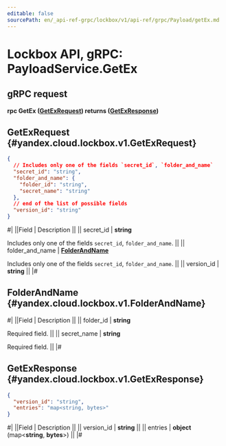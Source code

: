 ```yaml
---
editable: false
sourcePath: en/_api-ref-grpc/lockbox/v1/api-ref/grpc/Payload/getEx.md
---
```


# Lockbox API, gRPC: PayloadService.GetEx

## gRPC request

**rpc GetEx ([GetExRequest](#yandex.cloud.lockbox.v1.GetExRequest)) returns ([GetExResponse](#yandex.cloud.lockbox.v1.GetExResponse))**

## GetExRequest {#yandex.cloud.lockbox.v1.GetExRequest}

```json
{
  // Includes only one of the fields `secret_id`, `folder_and_name`
  "secret_id": "string",
  "folder_and_name": {
    "folder_id": "string",
    "secret_name": "string"
  },
  // end of the list of possible fields
  "version_id": "string"
}
```

#|
||Field | Description ||
|| secret_id | **string**

Includes only one of the fields `secret_id`, `folder_and_name`. ||
|| folder_and_name | **[FolderAndName](#yandex.cloud.lockbox.v1.FolderAndName)**

Includes only one of the fields `secret_id`, `folder_and_name`. ||
|| version_id | **string** ||
|#

## FolderAndName {#yandex.cloud.lockbox.v1.FolderAndName}

#|
||Field | Description ||
|| folder_id | **string**

Required field.  ||
|| secret_name | **string**

Required field.  ||
|#

## GetExResponse {#yandex.cloud.lockbox.v1.GetExResponse}

```json
{
  "version_id": "string",
  "entries": "map<string, bytes>"
}
```

#|
||Field | Description ||
|| version_id | **string** ||
|| entries | **object** (map<**string**, **bytes**>) ||
|#
